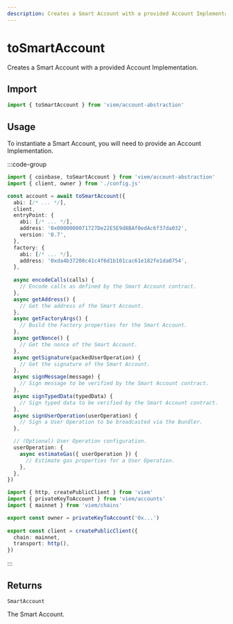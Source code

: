 ```yaml
---
description: Creates a Smart Account with a provided Account Implementation.
---
```


# toSmartAccount

Creates a Smart Account with a provided Account Implementation.

## Import

```ts
import { toSmartAccount } from 'viem/account-abstraction'
```

## Usage

To instantiate a Smart Account, you will need to provide an Account Implementation. 

:::code-group

```ts twoslash [example.ts]
import { coinbase, toSmartAccount } from 'viem/account-abstraction'
import { client, owner } from './config.js'

const account = await toSmartAccount({
  abi: [/* ... */],
  client,
  entryPoint: {
    abi: [/* ... */],
    address: '0x0000000071727De22E5E9d8BAf0edAc6f37da032',
    version: '0.7',
  },
  factory: {
    abi: [/* ... */],
    address: '0xda4b37208c41c4f6d1b101cac61e182fe1da0754',
  },
  
  async encodeCalls(calls) {
    // Encode calls as defined by the Smart Account contract.
  },
  async getAddress() {
    // Get the address of the Smart Account.
  },
  async getFactoryArgs() {
    // Build the Factory properties for the Smart Account.
  },
  async getNonce() {
    // Get the nonce of the Smart Account.
  },
  async getSignature(packedUserOperation) {
    // Get the signature of the Smart Account.
  },
  async signMessage(message) {
    // Sign message to be verified by the Smart Account contract.
  },
  async signTypedData(typedData) {
    // Sign typed data to be verified by the Smart Account contract.
  },
  async signUserOperation(userOperation) {
    // Sign a User Operation to be broadcasted via the Bundler.
  },

  // (Optional) User Operation configuration.
  userOperation: {
    async estimateGas({ userOperation }) {
      // Estimate gas properties for a User Operation.
    },
  },
})
```

```ts twoslash [config.ts] filename="config.ts"
import { http, createPublicClient } from 'viem'
import { privateKeyToAccount } from 'viem/accounts'
import { mainnet } from 'viem/chains'

export const owner = privateKeyToAccount('0x...')
 
export const client = createPublicClient({
  chain: mainnet,
  transport: http(),
})
```

:::

## Returns

`SmartAccount`

The Smart Account.